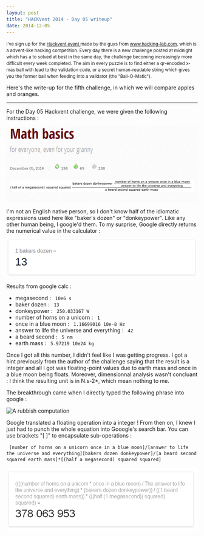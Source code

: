 ```yaml
---
layout: post
title: "HACKVent 2014 - Day 05 writeup"
date: 2014-12-05
---
```


<small>
I've sign up for the <a href = "hackvent.hacking-lab.com"> Hackvent event </a> made by the guys from <a href = "www.hacking-lab.com"> www.hacking-lab.com</a>, which is a advent-like hacking competition. Every day there is a new challenge posted at midnight which has a to solved at best in the same day, the challenge becoming increasingly more difficult every week completed. The aim in every puzzle is to find either a qr-encoded x-mas ball with lead to the validation code, or a secret human-readable string which gives you the former ball when feeding into a validator (the "Ball-O-Matic"). 
</small>

Here's the write-up for the fifth challenge, in which we will compare apples and oranges.

<!--more-->

- - - - - - -

For the Day 05 Hackvent challenge, we were given the following instructions :

![Riddle from hackvent.hacking-lab.com for Day 05](/assets/hackvent/05/riddle.png)

I'm not an English native person, so I don't know half of the idiomatic expressions used here like "baker's dozen" or "donkeypower". Like any other human being, I google'd them. To my surprise, Google directly returns the numerical value in the calculator :

![Bakers like to brag](/assets/hackvent/05/baker_dozen.png)


Results from google calc : 

* megasecond : <code> 10e6 s </code>
* baker dozen : <code> 13 </code>
* donkeypower : <code> 250.033167 W </code>
* number of horns on a unicorn : <code> 1 </code>
* once in a blue moon : <code> 1.16699016 10e-8 Hz </code>
* answer to life the universe and everything : <code> 42 </code>
* a beard second : <code> 5 nm </code>
* earth mass : <code> 5.97219 10e24 kg </code>


Once I got all this number, I didn't feel like I was getting progress. I got a hint previously from the author of the challenge saying that the result is a integer and all I got was floating-point values due to earth mass and once in a blue moon being floats. Moreover, dimensionnal analysis wasn't concluant : I think the resulting unit is in N.s-2*, which mean nothing to me. 

The breakthrough came when I directly typed the following phrase into google : 

![A rubbish computation](/assets/hackvent/05/baker_sec_sq_earth_mass.png)

Google translated a floating operation into a integer ! From then on, I knew I just had to punch the whole equation into Gooogle's search bar. You can use brackets "[ ]" to encapsulate sub-operations :

<pre><code> [number of horns on a unicorn once in a blue moon]/[answer to life the universe and everything][bakers dozen donkeypower]/[a beard second squared earth mass]*[(half a megasecond) squared squared]</code></pre>



![a completely non-sensical result](/assets/hackvent/05/final_result.png)
